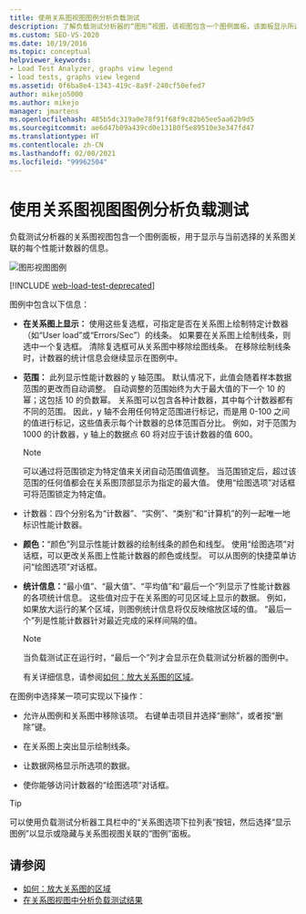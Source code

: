 ```yaml
---
title: 使用关系图视图图例分析负载测试
description: 了解负载测试分析器的“图形”视图，该视图包含一个图例面板，该面板显示所选图形的性能计数器的信息。
ms.custom: SEO-VS-2020
ms.date: 10/19/2016
ms.topic: conceptual
helpviewer_keywords:
- Load Test Analyzer, graphs view legend
- load tests, graphs view legend
ms.assetid: 0f6ba8e4-1343-419c-8a9f-240cf50efed7
author: mikejo5000
ms.author: mikejo
manager: jmartens
ms.openlocfilehash: 485b5dc319a0e78f91f68f9c82b65ee5aa62b9d5
ms.sourcegitcommit: ae6d47b09a439cd0e13180f5e89510e3e347fd47
ms.translationtype: HT
ms.contentlocale: zh-CN
ms.lasthandoff: 02/08/2021
ms.locfileid: "99962504"
---
```

# <a name="use-the-graphs-view-legend-to-analyze-load-tests"></a>使用关系图视图图例分析负载测试

负载测试分析器的关系图视图包含一个图例面板，用于显示与当前选择的关系图关联的每个性能计数器的信息。

![图形视图图例](../test/media/load_viewlegend.png)

[!INCLUDE [web-load-test-deprecated](includes/web-load-test-deprecated.md)]

图例中包含以下信息：

- **在关系图上显示：** 使用这些复选框，可指定是否在关系图上绘制特定计数器（如“User load”或“Errors/Sec”）的线条。 如果要在关系图上绘制线条，则选中一个复选框。 清除复选框可从关系图中移除绘图线条。 在移除绘制线条时，计数器的统计信息会继续显示在图例中。

- **范围：** 此列显示性能计数器的 y 轴范围。 默认情况下，此值会随着样本数据范围的更改而自动调整。 自动调整的范围始终为大于最大值的下一个 10 的幂；这包括 10 的负数幂。 关系图可以包含各种计数器，其中每个计数器都有不同的范围。 因此，y 轴不会用任何特定范围进行标记，而是用 0-100 之间的值进行标记，这些值表示每个计数器的总体范围百分比。 例如，对于范围为 1000 的计数器，y 轴上的数据点 60 将对应于该计数器的值 600。

    > [!NOTE]
    > 可以通过将范围锁定为特定值来关闭自动范围值调整。 当范围锁定后，超过该范围的任何值都会在关系图顶部显示为指定的最大值。 使用“绘图选项”对话框可将范围锁定为特定值。

- 计数器：四个分别名为“计数器”、“实例”、“类别”和“计算机”的列一起唯一地标识性能计数器。

- **颜色：**“颜色”列显示性能计数器的绘制线条的颜色和线型。 使用“绘图选项”对话框，可以更改关系图上性能计数器的颜色或线型。 可以从图例的快捷菜单访问“绘图选项”对话框。

- **统计信息：**“最小值”、“最大值”、“平均值”和“最后一个”列显示了性能计数器的各项统计信息。 这些值对应于在关系图的可见区域上显示的数据。 例如，如果放大运行的某个区域，则图例统计信息将仅反映缩放区域的值。 “最后一个”列是性能计数器针对最近完成的采样间隔的值。

    > [!NOTE]
    > 当负载测试正在运行时，“最后一个”列才会显示在负载测试分析器的图例中。

     有关详细信息，请参阅[如何：放大关系图的区域](../test/how-to-zoom-in-on-a-region-of-the-graph-in-load-test-results.md)。

在图例中选择某一项可实现以下操作：

- 允许从图例和关系图中移除该项。 右键单击项目并选择“删除”，或者按“删除”键。

- 在关系图上突出显示绘制线条。

- 让数据网格显示所选项的数据。

- 使你能够访问计数器的“绘图选项”对话框。

> [!TIP]
> 可以使用负载测试分析器工具栏中的“关系图选项下拉列表”按钮，然后选择“显示图例”以显示或隐藏与关系图视图关联的“图例”面板。

## <a name="see-also"></a>请参阅

- [如何：放大关系图的区域](../test/how-to-zoom-in-on-a-region-of-the-graph-in-load-test-results.md)
- [在关系图视图中分析负载测试结果](../test/analyze-load-test-results-in-the-graphs-view.md)
